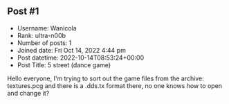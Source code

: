 ## Post #1
- Username: Wanicola
- Rank: ultra-n00b
- Number of posts: 1
- Joined date: Fri Oct 14, 2022 4:44 pm
- Post datetime: 2022-10-14T08:53:24+00:00
- Post Title: 5 street (dance game)

Hello everyone, I'm trying to sort out the game files from the archive: textures.pcg and there is a .dds.tx format there, no one knows how to open and change it?
